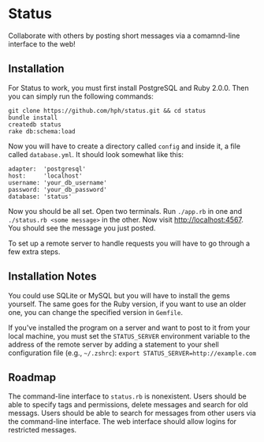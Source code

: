 Status
======

Collaborate with others by posting short messages via a comamnd-line interface
to the web!

Installation
------------

For Status to work, you must first install PostgreSQL and Ruby 2.0.0. Then you
can simply run the following commands:

    git clone https://github.com/hph/status.git && cd status
    bundle install
    createdb status
    rake db:schema:load

Now you will have to create a directory called `config` and inside it, a file
called `database.yml`. It should look somewhat like this:

    adapter:  'postgresql'
    host:     'localhost'
    username: 'your_db_username'
    password: 'your_db_password'
    database: 'status'

Now you should be all set. Open two terminals. Run `./app.rb` in one and
`./status.rb <some message>` in the other. Now visit
[http://localhost:4567](http://localhost:4567). You should see the message you
just posted.

To set up a remote server to handle requests you will have to go through a few
extra steps.

Installation Notes
------------------

You could use SQLite or MySQL but you will have to install the gems yourself.
The same goes for the Ruby version, if you want to use an older one, you can
change the specified version in `Gemfile`.

If you've installed the program on a server and want to post to it from your
local machine, you must set the `STATUS_SERVER` environment variable to the
address of the remote server by adding a statement to your shell configuration
file (e.g., `~/.zshrc`): `export STATUS_SERVER=http://example.com`

Roadmap
-------

The command-line interface to `status.rb` is nonexistent. Users should be able
to specify tags and permissions, delete messages and search for old messags.
Users should be able to search for messages from other users via the
command-line interface. The web interface should allow logins for restricted
messages.
